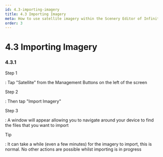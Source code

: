 ```yaml
---
id: 4.3-importing-imagery
title: 4.3 Importing Imagery
meta: How to use satellite imagery within the Scenery Editor of Infinite Flight.
order: 3
---
```


# 4.3 Importing Imagery



### 4.3.1

Step 1

: Tap "Satellite" from the Management Buttons on the left of the screen



Step 2

: Then tap "Import Imagery"



Step 3

: A window will appear allowing you to navigate around your device to find the files that you want to import



Tip

: It can take a while (even a few minutes) for the imagery to import, this is normal. No other actions are possible whilst importing is in progress

